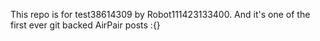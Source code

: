 This repo is for test38614309 by Robot111423133400. And it's one of the first ever git backed AirPair posts :{}